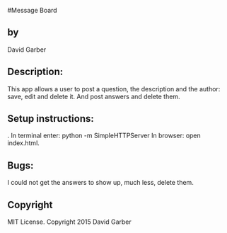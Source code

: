 #Message Board
<h2>by</h2>
David Garber

<h2>Description:</h2>
This app allows a user to post a question, the description and the author: save, edit and delete it. And post answers and delete them.

<h2>Setup instructions:</h2>.
In terminal enter: python -m SimpleHTTPServer
In browser: open index.html.

<h2>Bugs:</h2>
I could not get the answers to show up, much less, delete them.


<h2>Copyright</h2>
 MIT License. Copyright 2015 David Garber
